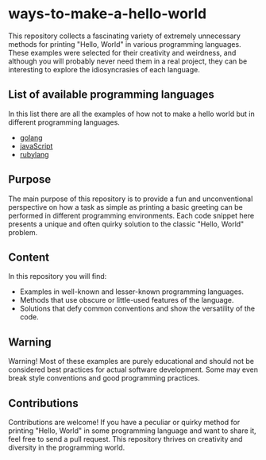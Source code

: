 # ways-to-make-a-hello-world

This repository collects a fascinating variety of extremely unnecessary methods for printing "Hello, World" in various programming languages. These examples were selected for their creativity and weirdness, and although you will probably never need them in a real project, they can be interesting to explore the idiosyncrasies of each language.

## List of available programming languages

In this list there are all the examples of how not to make a hello world but in different programming languages.

- [golang](https://github.com/staFF6773/ways-to-make-a-hello-world/tree/main/golang)
- [javaScript](https://github.com/staFF6773/ways-to-make-a-hello-world/tree/main/javaScript)
- [rubylang](https://github.com/staFF6773/ways-to-make-a-hello-world/tree/main/rubylang)

## Purpose

The main purpose of this repository is to provide a fun and unconventional perspective on how a task as simple as printing a basic greeting can be performed in different programming environments. Each code snippet here presents a unique and often quirky solution to the classic "Hello, World" problem.

## Content

In this repository you will find:

- Examples in well-known and lesser-known programming languages.
- Methods that use obscure or little-used features of the language.
- Solutions that defy common conventions and show the versatility of the code.

## Warning

Warning! Most of these examples are purely educational and should not be considered best practices for actual software development. Some may even break style conventions and good programming practices.

## Contributions

Contributions are welcome! If you have a peculiar or quirky method for printing "Hello, World" in some programming language and want to share it, feel free to send a pull request. This repository thrives on creativity and diversity in the programming world.
